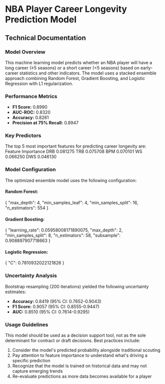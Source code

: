 
# NBA Player Career Longevity Prediction Model
## Technical Documentation

### Model Overview
This machine learning model predicts whether an NBA player will have a long career (≥5 seasons) or a short career (<5 seasons) based on early-career statistics and other indicators. The model uses a stacked ensemble approach combining Random Forest, Gradient Boosting, and Logistic Regression with L1 regularization.

### Performance Metrics
- **F1 Score:** 0.8990
- **AUC-ROC:** 0.8320
- **Accuracy:** 0.8261
- **Precision at 75% Recall:** 0.8947

### Key Predictors
The top 5 most important features for predicting career longevity are:
Feature  Importance
    DRB    0.081275
    TRB    0.075708
    BPM    0.070101
     WS    0.066250
    DWS    0.046130

### Model Configuration
The optimized ensemble model uses the following configuration:

#### Random Forest:
{
    "max_depth": 4,
    "min_samples_leaf": 4,
    "min_samples_split": 16,
    "n_estimators": 554
}

#### Gradient Boosting:
{
    "learning_rate": 0.05958008171890075,
    "max_depth": 2,
    "min_samples_split": 8,
    "n_estimators": 58,
    "subsample": 0.908897907718663
}

#### Logistic Regression:
{
    "C": 0.7810932022121826
}

### Uncertainty Analysis
Bootstrap resampling (200 iterations) yielded the following uncertainty estimates:
- **Accuracy:** 0.8419 (95% CI: 0.7652-0.9043)
- **F1 Score:** 0.9057 (95% CI: 0.8555-0.9447)
- **AUC:** 0.8510 (95% CI: 0.7614-0.9295)

### Usage Guidelines
This model should be used as a decision support tool, not as the sole determinant for contract or draft decisions. Best practices include:
1. Consider the model's predicted probability alongside traditional scouting
2. Pay attention to feature importance to understand what's driving a specific prediction
3. Recognize that the model is trained on historical data and may not capture emerging trends
4. Re-evaluate predictions as more data becomes available for a player
    